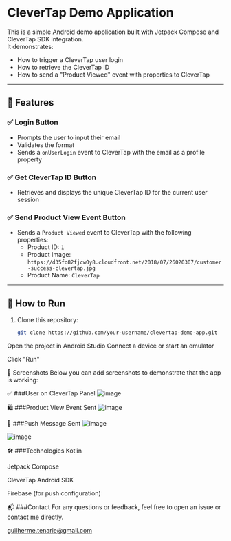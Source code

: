 # CleverTap Demo Application

This is a simple Android demo application built with Jetpack Compose and CleverTap SDK integration.  
It demonstrates:

- How to trigger a CleverTap user login
- How to retrieve the CleverTap ID
- How to send a "Product Viewed" event with properties to CleverTap

---

## 📱 Features

### ✅ Login Button
- Prompts the user to input their email
- Validates the format
- Sends a `onUserLogin` event to CleverTap with the email as a profile property

### ✅ Get CleverTap ID Button
- Retrieves and displays the unique CleverTap ID for the current user session

### ✅ Send Product View Event Button
- Sends a `Product Viewed` event to CleverTap with the following properties:
  - Product ID: `1`
  - Product Image:  
    `https://d35fo82fjcw0y8.cloudfront.net/2018/07/26020307/customer-success-clevertap.jpg`
  - Product Name: `CleverTap`

---

## 🚀 How to Run

1. Clone this repository:
   ```bash
   git clone https://github.com/your-username/clevertap-demo-app.git
Open the project in Android Studio
Connect a device or start an emulator

Click "Run"

🧪 Screenshots
Below you can add screenshots to demonstrate that the app is working:

✅ ###User on CleverTap Panel
![image](https://github.com/user-attachments/assets/9741e91d-4e23-4241-9aee-38845d3185b8)

🛍 ###Product View Event Sent
![image](https://github.com/user-attachments/assets/d76722a2-a5d7-4994-975e-2685c9948257)

💌 ###Push Message Sent
![image](https://github.com/user-attachments/assets/34ee1bb0-3b78-4697-bfe9-9e9904597b45)

![image](https://github.com/user-attachments/assets/80c4ce38-94e1-4608-825c-ee87fe2646f4)


🛠 ###Technologies
Kotlin

Jetpack Compose

CleverTap Android SDK

Firebase (for push configuration)

📬 ###Contact
For any questions or feedback, feel free to open an issue or contact me directly.

guilherme.tenarie@gmail.com
